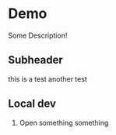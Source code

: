 # Demo

Some Description!

## Subheader

this is a test
another test

## Local dev
1. Open something something